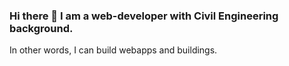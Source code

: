 ### Hi there 👋 I am a web-developer with Civil Engineering background.
In other words, I can build webapps and buildings.

<!--
**mohammadakz/mohammadakz** is a ✨ _special_ ✨ repository because its `README.md` (this file) appears on your GitHub profile.

Here are some ideas to get you started:

- 🔭 I’m currently working on front-end development.
- 🌱 I’m currently learning back-end.
- 👯 I’m looking to collaborate on front-end and computer vision
- 🤔 I’m looking for help with back-end.
- 💬 Ask me about anything :)
- 📫 How to reach me: mohammadakzadeh@gmail.com
- 😄 Pronouns: he/him
- ⚡ Fun fact: I love CS:GO.
-->

